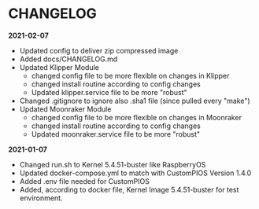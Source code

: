 # CHANGELOG

**2021-02-07**

-   Updated config to deliver zip compressed image
-   Added docs/CHANGELOG.md
-   Updated Klipper Module
    -   changed config file to be more flexible on changes in Klipper
    -   changed install routine according to config changes
    -   Updated klipper.service file to be more "robust"
-   Changed .gitignore to ignore also .sha1 file (since pulled every "make")
-   Updated Moonraker Module
    -   changed config file to be more flexible on changes in Moonraker
    -   changed install routine according to config changes
    -   Updated moonraker.service file to be more "robust"

**2021-01-07**

-   Changed run.sh to Kernel 5.4.51-buster like RaspberryOS
-   Updated docker-compose.yml to match with CustomPIOS Version 1.4.0
-   Added .env file needed for CustomPIOS
-   Added, according to docker file, Kernel Image 5.4.51-buster for test environment.
